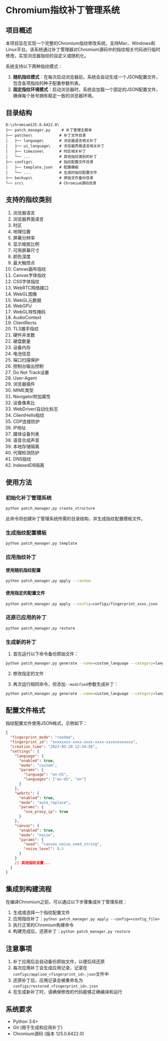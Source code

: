 # Chromium指纹补丁管理系统

## 项目概述

本项目旨在实现一个完整的Chromium指纹修改系统，支持Mac、Windows和Linux平台。该系统通过补丁管理器对Chromium源码中的指纹相关代码进行临时修改，实现浏览器指纹的自定义或随机化。

系统支持以下两种指纹模式：

1. **随机指纹模式**：在每次启动浏览器前，系统会自动生成一个JSON配置文件，包含各项指纹的种子配置参数列表。
2. **固定指纹环境模式**：启动浏览器时，系统会加载一个固定的JSON配置文件，确保每个账号拥有稳定一致的浏览器环境。

## 目录结构

```
D:\chromium125.0.6422.0\
├── patch_manager.py     # 补丁管理主脚本
├── patches\            # 补丁文件目录
│   ├── language\       # 浏览器语言相关补丁
│   ├── ui_language\    # 浏览器界面语言相关补丁
│   ├── timezone\       # 时区相关补丁
│   └── ...             # 其他指纹类别的补丁
├── configs\            # 指纹配置文件目录
│   ├── template.json   # 配置模板
│   └── ...             # 生成的指纹配置文件
├── backups\            # 原始文件备份目录
└── src\                # Chromium源码目录
```

## 支持的指纹类别

1. 浏览器语言
2. 浏览器界面语言
3. 时区
4. 地理位置
5. 屏幕分辨率
6. 显示缩放比例
7. 可用屏幕尺寸
8. 颜色深度
9. 最大触控点
10. Canvas画布指纹
11. Canvas字体指纹
12. CSS字体指纹
13. WebRTC网络接口
14. WebGL图像
15. WebGL元数据
16. WebGPU
17. WebGL特性掩码
18. AudioContext
19. ClientRects
20. TLS握手指纹
21. 硬件并发数
22. 硬盘数量
23. 设备内存
24. 电池信息
25. 端口扫描保护
26. 控制台输出控制
27. Do Not Track设置
28. User-Agent
29. 浏览器插件
30. MIME类型
31. Navigator附加属性
32. 设备像素比
33. WebDriver/自动化标志
34. ClientHello指纹
35. CDP连接防护
36. IP地址
37. 媒体设备列表
38. 语音合成声音
39. 本地存储隔离
40. 代理检测防护
41. DNS指纹
42. IndexedDB隔离

## 使用方法

### 初始化补丁管理系统

```bash
python patch_manager.py create_structure
```

此命令将创建补丁管理系统所需的目录结构，并生成指纹配置模板文件。

### 生成指纹配置模板

```bash
python patch_manager.py template
```

### 应用指纹补丁

#### 使用随机指纹配置

```bash
python patch_manager.py apply --random
```

#### 使用指定的配置文件

```bash
python patch_manager.py apply --config=configs/fingerprint_xxxx.json
```

### 还原已应用的补丁

```bash
python patch_manager.py restore
```

### 生成新的补丁

1. 首先运行以下命令备份原始文件：

```bash
python patch_manager.py generate --name=custom_language --category=language --file=third_party/blink/renderer/core/frame/navigator_language.cc --mode=custom
```

2. 修改指定的文件

3. 再次运行相同命令，但添加`--modified`参数生成补丁：

```bash
python patch_manager.py generate --name=custom_language --category=language --file=third_party/blink/renderer/core/frame/navigator_language.cc --mode=custom --modified
```

## 配置文件格式

指纹配置文件使用JSON格式，示例如下：

```json
{
  "fingerprint_mode": "random",
  "fingerprint_id": "xxxxxxxx-xxxx-xxxx-xxxx-xxxxxxxxxxxx",
  "creation_time": "2023-05-20 12:34:56",
  "settings": {
    "language": {
      "enabled": true,
      "mode": "custom",
      "params": {
        "language": "en-US",
        "languages": ["en-US", "en"]
      }
    },
    "webrtc": {
      "enabled": true,
      "mode": "auto_replace",
      "params": {
        "use_proxy_ip": true
      }
    },
    "canvas": {
      "enabled": true,
      "mode": "noise",
      "params": {
        "seed": "canvas_noise_seed_string",
        "noise_level": 0.5
      }
    }
    // 其他指纹设置...
  }
}
```

## 集成到构建流程

在编译Chromium之前，可以通过以下步骤集成补丁管理系统：

1. 生成或选择一个指纹配置文件
2. 应用指纹补丁：`python patch_manager.py apply --config=<config_file>`
3. 执行正常的Chromium构建命令
4. 构建完成后，还原补丁：`python patch_manager.py restore`

## 注意事项

1. 补丁应用后会自动备份原始文件，以便后续还原
2. 每次应用补丁会生成应用记录，记录在`configs/applied_<fingerprint_id>.json`文件中
3. 还原补丁后，应用记录会被重命名为`configs/restored_<fingerprint_id>.json`
4. 在生成新补丁时，请确保修改的代码能够正确编译和运行

## 系统要求

- Python 3.6+
- Git (用于生成和应用补丁)
- Chromium源码 (版本 125.0.6422.0)

